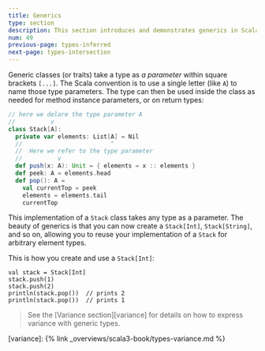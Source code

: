 ```yaml
---
title: Generics
type: section
description: This section introduces and demonstrates generics in Scala 3.
num: 49
previous-page: types-inferred
next-page: types-intersection
---
```



Generic classes (or traits) take a type as _a parameter_ within square brackets `[...]`. The Scala convention is to use a single letter (like `A`) to name those type parameters. The type can then be used inside the class as needed for method instance parameters, or on return types:

```scala
// here we delare the type parameter A
//          v
class Stack[A]:
  private var elements: List[A] = Nil
  //                         ^
  //  Here we refer to the type parameter
  //          v
  def push(x: A): Unit = { elements = x :: elements }
  def peek: A = elements.head
  def pop(): A =
    val currentTop = peek
    elements = elements.tail
    currentTop
```

This implementation of a `Stack` class takes any type as a parameter. The beauty of generics is that you can now create a `Stack[Int]`, `Stack[String]`, and so on, allowing you to reuse your implementation of a `Stack` for arbitrary element types.

This is how you create and use a `Stack[Int]`:

```
val stack = Stack[Int]
stack.push(1)
stack.push(2)
println(stack.pop())  // prints 2
println(stack.pop())  // prints 1
```

> See the [Variance section][variance] for details on how to express variance with generic types.


[variance]: {% link _overviews/scala3-book/types-variance.md %}
